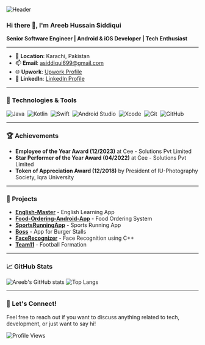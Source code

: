 ![Header](https://github.com/areebhussainsiddiqui/areebhussainsiddiqui/blob/main/assets/header.png)

### Hi there 👋, I'm Areeb Hussain Siddiqui

**Senior Software Engineer | Android & iOS Developer | Tech Enthusiast**

---

- 📍 **Location**: Karachi, Pakistan
- 📫 **Email**: asiddiqui699@gmail.com
- 🌐 **Upwork**: [Upwork Profile](https://www.upwork.com/freelancers/~0176fa5c36cd91267)
- 👔 **LinkedIn**: [LinkedIn Profile](https://www.linkedin.com/in/asiddiqui699)

---

### 🔧 Technologies & Tools

![Java](https://img.shields.io/badge/-Java-05122A?style=flat&logo=java&logoColor=FFA518)&nbsp;
![Kotlin](https://img.shields.io/badge/-Kotlin-05122A?style=flat&logo=kotlin&logoColor=FFA518)&nbsp;
![Swift](https://img.shields.io/badge/-Swift-05122A?style=flat&logo=swift)&nbsp;
![Android Studio](https://img.shields.io/badge/-Android_Studio-05122A?style=flat&logo=android-studio)&nbsp;
![Xcode](https://img.shields.io/badge/-Xcode-05122A?style=flat&logo=xcode)&nbsp;
![Git](https://img.shields.io/badge/-Git-05122A?style=flat&logo=git)&nbsp;
![GitHub](https://img.shields.io/badge/-GitHub-05122A?style=flat&logo=github)&nbsp;

---

### 🏆 Achievements

- **Employee of the Year Award (12/2023)** at Cee - Solutions Pvt Limited
- **Star Performer of the Year Award (04/2022)** at Cee - Solutions Pvt Limited
- **Token of Appreciation Award (12/2018)** by President of IU-Photography Society, Iqra University

---

### 📂 Projects

- [**English-Master**](https://github.com/areebhussainsiddiqui/English-Master) - English Learning App
- [**Food-Ordering-Android-App**](https://github.com/areebhussainsiddiqui/Food-Ordering-Android-App) - Food Ordering System
- [**SportsRunningApp**](https://github.com/areebhussainsiddiqui/SportsRunningApp) - Sports Running App
- [**Boss**](https://github.com/areebhussainsiddiqui/Boss) - App for Burger Stalls
- [**FaceRecognizer**](https://github.com/areebhussainsiddiqui/FaceRecognizer) - Face Recognition using C++
- [**Team11**](https://github.com/areebhussainsiddiqui/Team11) - Football Formation

---

### 📈 GitHub Stats

![Areeb's GitHub stats](https://github-readme-stats.vercel.app/api?username=areebhussainsiddiqui&show_icons=true&theme=radical)
![Top Langs](https://github-readme-stats.vercel.app/api/top-langs/?username=areebhussainsiddiqui&layout=compact&theme=radical)

---

### 💬 Let's Connect!

Feel free to reach out if you want to discuss anything related to tech, development, or just want to say hi!

![Profile Views](https://komarev.com/ghpvc/?username=areebhussainsiddiqui&color=blue)

